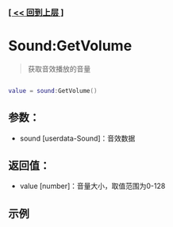### [[ << 回到上层 ]](README.md)

# Sound:GetVolume

> 获取音效播放的音量

```lua

value = sound:GetVolume()

```

## 参数：

+ sound [userdata-Sound]：音效数据

## 返回值：

+ value [number]：音量大小，取值范围为0-128

## 示例

```lua

```